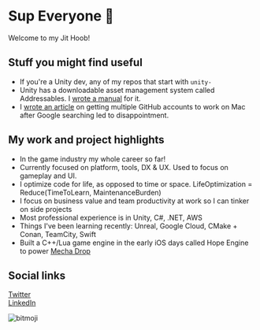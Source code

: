 # Sup Everyone 👋

Welcome to my Jit Hoob!

## Stuff you might find useful
* If you're a Unity dev, any of my repos that start with ```unity-```
* Unity has a downloadable asset management system called Addressables. I [wrote a manual](https://github.com/mikerochip/addressables-training-manual) for it.
* I [wrote an article](https://medium.com/macoclock/my-multi-account-github-workflow-on-mac-133708a93544) on getting multiple GitHub accounts to work on Mac after Google searching led to disappointment.

## My work and project highlights
* In the game industry my whole career so far!
* Currently focused on platform, tools, DX & UX. Used to focus on gameplay and UI.
* I optimize code for life, as opposed to time or space. LifeOptimization = Reduce(TimeToLearn, MaintenanceBurden)
* I focus on business value and team productivity at work so I can tinker on side projects
* Most professional experience is in Unity, C#, .NET, AWS
* Things I've been learning recently: Unreal, Google Cloud, CMake + Conan, TeamCity, Swift
* Built a C++/Lua game engine in the early iOS days called Hope Engine to power [Mecha Drop](https://apps.apple.com/us/app/mecha-drop/id415230800)

## Social links

[Twitter](https://twitter.com/mfschweitzer)\
[LinkedIn](https://www.linkedin.com/in/mfschweitzer)

![bitmoji](https://sdk.bitmoji.com/render/panel/0465c53a-92cd-40a9-b676-4bad8faccbca-276dc6a6-a25e-4dfd-8f98-a50a2566e48d-v1.png?transparent=1&palette=1)
